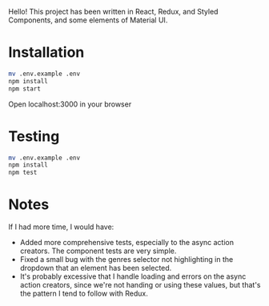 Hello! This project has been written in React, Redux, and Styled Components, and some elements of Material UI.

# Installation
```sh
mv .env.example .env
npm install
npm start
```
Open localhost:3000 in your browser
# Testing
```sh
mv .env.example .env
npm install
npm test
```
# Notes


If I had more time, I would have:
* Added more comprehensive tests, especially to the async action creators. 
The component tests are very simple.
* Fixed a small bug with the genres selector not highlighting in the dropdown that
an element has been selected.
* It's probably excessive that I handle loading and errors on the async action creators,
since we're not handing or using these values, but that's the pattern
I tend to follow with Redux.
